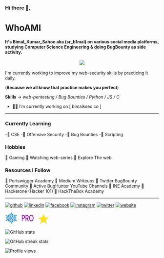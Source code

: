 ### Hi there 👋, 

# WhoAMI
#### It's Bimal_Kumar_Sahoo aka (sr_b1mal) on various social media platforms, studying Computer Science Engineering & doing BugBounty as side activity.

<div id="header" align="center">
  <img src="https://media.giphy.com/media/M9gbBd9nbDrOTu1Mqx/giphy.gif" width="200"/>
</div>

I'm currently working to improve my web-security skills by practicing it daily.

(**Because we all know that practice makes you perfect**)

**Skills** → *web-pentesting / Bug Bounties / Python / JS / C*

- 👩‍💻 I’m currently working on [ bimalksec.co ] 
___________________________________________________________________________________________________________________________________________________________________________

### Currently Learning 

-🔰 CSE
-🔰 Offensive Security 
-🔰 Bug Bounties
-🔰 Scripting 

### Hobbies

🔰 Gaming 
🔰 Watching web-series
🔰 Explore The web

### Resources I Follow

🔰 Portswigger Academy
🔰 Medium Writeups
🔰 Twitter BugBounty Community
🔰 Active BugHunter YouTube Channels
🔰 INE Academy
🔰 Hackerone (Hacker 101)
🔰 HackTheBox Academy
____________________________________________________________________________________________________________________________________________________________________________

[<img src='https://cdn.jsdelivr.net/npm/simple-icons@3.0.1/icons/github.svg' alt='github' height='20'>](https://github.com/srb1mal)  [<img src='https://cdn.jsdelivr.net/npm/simple-icons@3.0.1/icons/linkedin.svg' alt='linkedin' height='20'>](https://www.linkedin.com/in/bimal-kumar-sahoo-432296209//)  [<img src='https://cdn.jsdelivr.net/npm/simple-icons@3.0.1/icons/facebook.svg' alt='facebook' height='20'>](https://www.facebook.com/bimal.sahoo.1401)  [<img src='https://cdn.jsdelivr.net/npm/simple-icons@3.0.1/icons/instagram.svg' alt='instagram' height='20'>](https://www.instagram.com/sr_b1mal/)  [<img src='https://cdn.jsdelivr.net/npm/simple-icons@3.0.1/icons/twitter.svg' alt='twitter' height='20'>](https://twitter.com/sr_b1mal)  [<img src='https://cdn.jsdelivr.net/npm/simple-icons@3.0.1/icons/icloud.svg' alt='website' height='20'>](bimalksec.co)  

<a href='https://archiveprogram.github.com/'><img src='https://raw.githubusercontent.com/acervenky/animated-github-badges/master/assets/acbadge.gif' width='40' height='40'></a> <a href='https://github.com/pricing'><img src='https://raw.githubusercontent.com/acervenky/animated-github-badges/master/assets/pro.gif' width='40' height='40'></a> <a href='https://stars.github.com/'><img src='https://raw.githubusercontent.com/acervenky/animated-github-badges/master/assets/starbadge.gif' width='35' height='35'></a> 

![GitHub stats](https://github-readme-stats.vercel.app/api?username=srb1mal&show_icons=true)  

![GitHub streak stats](https://github-readme-streak-stats.herokuapp.com/?user=srb1mal)  

![Profile views](https://gpvc.arturio.dev/srb1mal)  
